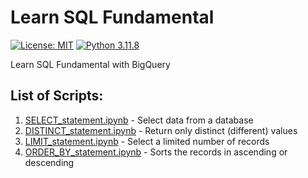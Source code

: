 # Learn SQL Fundamental

[![License: MIT](https://img.shields.io/badge/License-MIT-yellow.svg)](https://opensource.org/licenses/MIT) [![Python 3.11.8](https://img.shields.io/badge/python-3.11.8-blue.svg?style=flat)](https://colab.research.google.com)

Learn SQL Fundamental with BigQuery

## List of Scripts:

1. [SELECT_statement.ipynb](https://github.com/yogaprttama/sql-fundamental/blob/main/SELECT_statement.ipynb) - Select data from a database
2. [DISTINCT_statement.ipynb](https://github.com/yogaprttama/sql-fundamental/blob/main/DISTINCT_statement.ipynb) - Return only distinct (different) values
3. [LIMIT_statement.ipynb](https://github.com/yogaprttama/sql-fundamental/blob/main/LIMIT_statement.ipynb) - Select a limited number of records
4. [ORDER_BY_statement.ipynb](https://github.com/yogaprttama/sql-fundamental/blob/main/ORDER_BY_statement.ipynb) - Sorts the records in ascending or descending
